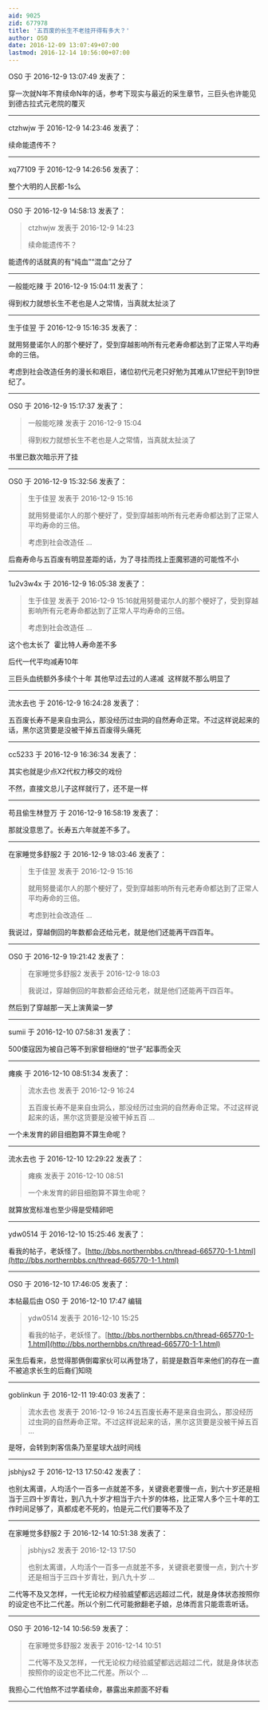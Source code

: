 ```yaml
---
aid: 9025
zid: 677978
title: '五百废的长生不老挂开得有多大？'
author: OS0
date: 2016-12-09 13:07:49+07:00
lastmod: 2016-12-14 10:56:00+07:00
---
```


OS0 于 2016-12-9 13:07:49 发表了：

穿一次就N年不育续命N年的话，参考下现实与最近的采生章节，三巨头也许能见到德古拉式元老院的覆灭

---------

ctzhwjw 于 2016-12-9 14:23:46 发表了：

续命能遗传不？

---------

xq77109 于 2016-12-9 14:26:56 发表了：

整个大明的人民都-1s么

---------

OS0 于 2016-12-9 14:58:13 发表了：

> ctzhwjw 发表于 2016-12-9 14:23
> 
> 续命能遗传不？



能遗传的话就真的有“纯血”“混血”之分了

---------

一般能吃辣 于 2016-12-9 15:04:11 发表了：

得到权力就想长生不老也是人之常情，当真就太扯淡了

---------

生于佳翌 于 2016-12-9 15:16:35 发表了：

就用努曼诺尔人的那个梗好了，受到穿越影响所有元老寿命都达到了正常人平均寿命的三倍。

考虑到社会改造任务的漫长和艰巨，诸位初代元老只好勉为其难从17世纪干到19世纪了。

---------

OS0 于 2016-12-9 15:17:37 发表了：

> 一般能吃辣 发表于 2016-12-9 15:04
> 
> 得到权力就想长生不老也是人之常情，当真就太扯淡了



书里已数次暗示开了挂

---------

OS0 于 2016-12-9 15:32:56 发表了：

> 生于佳翌 发表于 2016-12-9 15:16
> 
> 就用努曼诺尔人的那个梗好了，受到穿越影响所有元老寿命都达到了正常人平均寿命的三倍。
> 
> 考虑到社会改造任 ...



后裔寿命与五百废有明显差距的话，为了寻挂而找上歪魔邪道的可能性不小

---------

1u2v3w4x 于 2016-12-9 16:05:38 发表了：

> 生于佳翌 发表于 2016-12-9 15:16就用努曼诺尔人的那个梗好了，受到穿越影响所有元老寿命都达到了正常人平均寿命的三倍。
> 
> 考虑到社会改造任 ...



这个也太长了  霍比特人寿命差不多

后代一代平均减寿10年

三巨头血统额外多续个十年 其他早过去过的人递减  这样就不那么明显了

---------

流水去也 于 2016-12-9 16:24:28 发表了：

五百废长寿不是来自虫洞么，那没经历过虫洞的自然寿命正常。不过这样说起来的话，黑尔这货要是没被干掉五百废得头痛死

---------

cc5233 于 2016-12-9 16:36:34 发表了：

其实也就是少点X2代权力移交的戏份

不然，直接文总儿子这样就行了，还不是一样

---------

苟且偷生林登万 于 2016-12-9 16:58:19 发表了：

那就没意思了。长寿五六年就差不多了。

---------

在家睡觉多舒服2 于 2016-12-9 18:03:46 发表了：

> 生于佳翌 发表于 2016-12-9 15:16
> 
> 就用努曼诺尔人的那个梗好了，受到穿越影响所有元老寿命都达到了正常人平均寿命的三倍。
> 
> 考虑到社会改造任 ...



我说过，穿越倒回的年数都会还给元老，就是他们还能再干四百年。

---------

OS0 于 2016-12-9 19:21:42 发表了：

> 在家睡觉多舒服2 发表于 2016-12-9 18:03
> 
> 我说过，穿越倒回的年数都会还给元老，就是他们还能再干四百年。



然后到了穿越那一天上演黄粱一梦

---------

sumii 于 2016-12-10 07:58:31 发表了：

500倭寇因为被自己等不到家督相继的“世子”起事而全灭

---------

瘫痪 于 2016-12-10 08:51:34 发表了：

> 流水去也 发表于 2016-12-9 16:24
> 
> 五百废长寿不是来自虫洞么，那没经历过虫洞的自然寿命正常。不过这样说起来的话，黑尔这货要是没被干掉五百 ...



一个未发育的卵目细胞算不算生命呢？

---------

流水去也 于 2016-12-10 12:29:22 发表了：

> 瘫痪 发表于 2016-12-10 08:51
> 
> 一个未发育的卵目细胞算不算生命呢？



就算放宽标准也至少得是受精卵吧

---------

ydw0514 于 2016-12-10 15:25:46 发表了：

看我的帖子，老妖怪了。[http://bbs.northernbbs.cn/thread-665770-1-1.html](http://bbs.northernbbs.cn/thread-665770-1-1.html)

---------

OS0 于 2016-12-10 17:46:05 发表了：

本帖最后由 OS0 于 2016-12-10 17:47 编辑 


> 
> ydw0514 发表于 2016-12-10 15:25
> 
> 看我的帖子，老妖怪了。[http://bbs.northernbbs.cn/thread-665770-1-1.html](http://bbs.northernbbs.cn/thread-665770-1-1.html)



采生后看来，总觉得那俩倒霉家伙可以再登场了，前提是数百年来他们的存在一直不被追求长生的后裔们知晓

---------

goblinkun 于 2016-12-11 19:40:03 发表了：

> 流水去也 发表于 2016-12-9 16:24五百废长寿不是来自虫洞么，那没经历过虫洞的自然寿命正常。不过这样说起来的话，黑尔这货要是没被干掉五百 ...



是呀，会转到刺客信条乃至星球大战时间线

---------

jsbhjys2 于 2016-12-13 17:50:42 发表了：

也别太离谱，人均活个一百多一点就差不多，关键衰老要慢一点，到六十岁还是相当于三四十岁青壮，到八九十岁才相当于六十岁的体格，比正常人多个三十年的工作时间足够了，真都成老不死的，怕是元二代们要等不及了

---------

在家睡觉多舒服2 于 2016-12-14 10:51:38 发表了：

> jsbhjys2 发表于 2016-12-13 17:50
> 
> 也别太离谱，人均活个一百多一点就差不多，关键衰老要慢一点，到六十岁还是相当于三四十岁青壮，到八九十岁 ...



二代等不及又怎样，一代无论权力经验威望都远远超过二代，就是身体状态按照你的设定也不比二代差。所以个别二代可能掀翻老子娘，总体而言只能乖乖听话。

---------

OS0 于 2016-12-14 10:56:59 发表了：

> 在家睡觉多舒服2 发表于 2016-12-14 10:51
> 
> 二代等不及又怎样，一代无论权力经验威望都远远超过二代，就是身体状态按照你的设定也不比二代差。所以个 ...



我担心二代怕熬不过学着续命，暴露出来颜面不好看

---------

